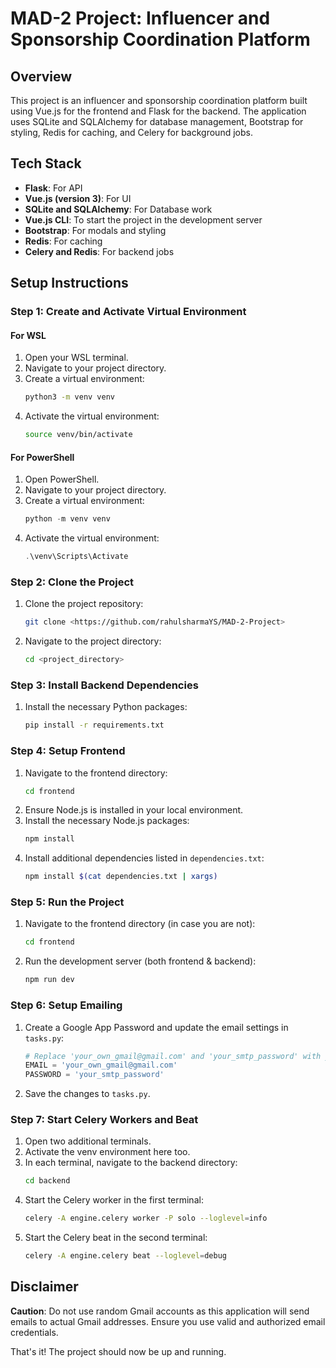 # MAD-2 Project: Influencer and Sponsorship Coordination Platform

## Overview
This project is an influencer and sponsorship coordination platform built using Vue.js for the frontend and Flask for the backend. The application uses SQLite and SQLAlchemy for database management, Bootstrap for styling, Redis for caching, and Celery for background jobs.

## Tech Stack
- **Flask**: For API
- **Vue.js (version 3)**: For UI
- **SQLite and SQLAlchemy**: For Database work
- **Vue.js CLI**: To start the project in the development server
- **Bootstrap**: For modals and styling
- **Redis**: For caching
- **Celery and Redis**: For backend jobs

## Setup Instructions

### Step 1: Create and Activate Virtual Environment

#### For WSL
1. Open your WSL terminal.
2. Navigate to your project directory.
3. Create a virtual environment:
    ```bash
    python3 -m venv venv
    ```
4. Activate the virtual environment:
    ```bash
    source venv/bin/activate
    ```

#### For PowerShell
1. Open PowerShell.
2. Navigate to your project directory.
3. Create a virtual environment:
    ```powershell
    python -m venv venv
    ```
4. Activate the virtual environment:
    ```powershell
    .\venv\Scripts\Activate
    ```

### Step 2: Clone the Project
1. Clone the project repository:
    ```bash
    git clone <https://github.com/rahulsharmaYS/MAD-2-Project>
    ```
2. Navigate to the project directory:
    ```bash
    cd <project_directory>
    ```

### Step 3: Install Backend Dependencies
1. Install the necessary Python packages:
    ```bash
    pip install -r requirements.txt
    ```

### Step 4: Setup Frontend
1. Navigate to the frontend directory:
    ```bash
    cd frontend
    ```
2. Ensure Node.js is installed in your local environment.
3. Install the necessary Node.js packages:
    ```bash
    npm install
    ```
4. Install additional dependencies listed in `dependencies.txt`:
    ```bash
    npm install $(cat dependencies.txt | xargs)
    ```

### Step 5: Run the Project
1. Navigate to the frontend directory (in case you are not):
    ```bash
    cd frontend
    ```
2. Run the development server (both frontend & backend):
    ```bash
    npm run dev
    ```

### Step 6: Setup Emailing
1. Create a Google App Password and update the email settings in `tasks.py`:
    ```python
    # Replace 'your_own_gmail@gmail.com' and 'your_smtp_password' with your own credentials in backend/tasks.py
    EMAIL = 'your_own_gmail@gmail.com'
    PASSWORD = 'your_smtp_password'
    ```
2. Save the changes to `tasks.py`.

### Step 7: Start Celery Workers and Beat
1. Open two additional terminals.
2. Activate the venv environment here too.
3. In each terminal, navigate to the backend directory:
    ```bash
    cd backend
    ```
4. Start the Celery worker in the first terminal:
    ```bash
    celery -A engine.celery worker -P solo --loglevel=info
    ```
5. Start the Celery beat in the second terminal:
    ```bash
    celery -A engine.celery beat --loglevel=debug
    ```

## Disclaimer
**Caution**: Do not use random Gmail accounts as this application will send emails to actual Gmail addresses. Ensure you use valid and authorized email credentials.

That's it! The project should now be up and running.
